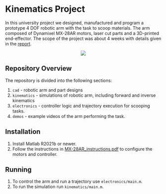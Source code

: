 # Kinematics Project

In this university project we designed, manufactured and program a prototype 4 DOF robotic arm with the task to scoop materials. The arm composed of Dynamixel
MX-28AR motors, laser cut parts and a 3D-printed end-effector. The scope of the project was about 4 weeks with details given in the [report](docs/report.pdf).

<p align="center">
  <img src="demos/gif_bot.gif" />
</p>

## Repository Overview
The repository is divided into the following sections:
1. `cad` - robotic arm and part designs
2. `kinematics` - simulations of robotic arm, including forward and inverse kinematics
3. `electronics` - controller logic and trajectory execution for scooping tasks.
4. `demos` - example videos of the arm performing the task.

## Installation

1. Install Matlab R2021b or newer.
2. Follow the instructions in [MX-28AR_instructions.pdf](docs/MX-28AR_instructions.pdf) to configure the motors and controller.

## Running
1. To control the arm and run a trajectory use `electronics/main.m`.
2. To run the simulation run `kinematics/main.m`.